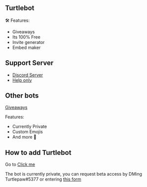 ## Turtlebot
🛠 Features:
- Giveaways
- Its 100% Free
- Invite generator
- Embed maker
## Support Server
- [Discord Server](https://discord.gg/yEAsrR2NhR)
- [Help only](https://discord.gg/5Wutrs8s4s)
## Other bots
[Giveaways](https://discord.com/oauth2/authorize?client_id=837106025399451668&scope=bot)

Features:
- Currently Private
- Custom Emojis
- And more 🎁
## How to add **Turtlebot**
Go to [Click me](https://discord.com/oauth2/authorize?client_id=831712626626134037&scope=bot)

The bot is currently private, you can request beta access by DMing Turtlepaw#5377 or entering [this form]()